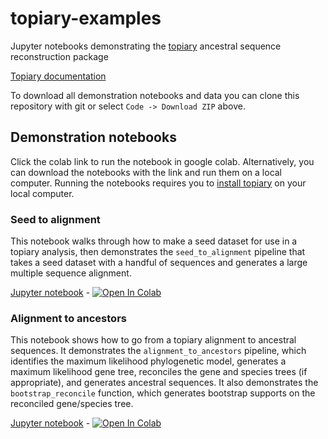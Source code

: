 # topiary-examples

Jupyter notebooks demonstrating the [topiary](https://github.com/harmslab/topiary) ancestral sequence reconstruction package

[Topiary documentation](https://topiary-asr.readthedocs.io)

To download all demonstration notebooks and data you can clone this repository
with git or select `Code -> Download ZIP` above. 

## Demonstration notebooks

Click the colab link to run the notebook in google colab. Alternatively, you can
download the notebooks with the link and run them on a local computer. Running
the notebooks requires you to [install topiary](https://topiary-asr.readthedocs.io/en/latest/installation.html)
on your local computer. 

### Seed to alignment

This notebook walks through how to make a seed dataset for use in a topiary
analysis, then demonstrates the `seed_to_alignment` pipeline that
takes a seed dataset with a handful of sequences and generates a large multiple
sequence alignment. 

[Jupyter notebook](https://github.com/harmslab/topiary-examples/blob/main/notebooks/01_seed_to_alignment.ipynb) - <a href="https://githubtocolab.com/harmslab/topiary-examples/blob/main/notebooks/01_seed_to_alignment.ipynb" target="_parent"><img src="https://colab.research.google.com/assets/colab-badge.svg" alt="Open In Colab"/></a>

### Alignment to ancestors

This notebook shows how to go from a topiary alignment to ancestral sequences. 
It demonstrates the `alignment_to_ancestors` pipeline, which identifies
the maximum likelihood phylogenetic model, generates a maximum likelihood gene
tree, reconciles the gene and species trees (if appropriate), and generates 
ancestral sequences. It also demonstrates the `bootstrap_reconcile` function, 
which generates bootstrap supports on the reconciled gene/species tree. 

[Jupyter notebook](https://github.com/harmslab/topiary-examples/blob/main/notebooks/03_alignment_to_ancestors.ipynb) - <a href="https://githubtocolab.com/harmslab/topiary-examples/blob/main/notebooks/03_alignment_to_ancestors.ipynb" target="_parent"><img src="https://colab.research.google.com/assets/colab-badge.svg" alt="Open In Colab"/></a>
